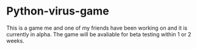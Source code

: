 # Python-virus-game
This is a game me and one of my friends have been working on and it is currently in alpha. The game will be avaliable for beta testing within 1 or 2 weeks.
